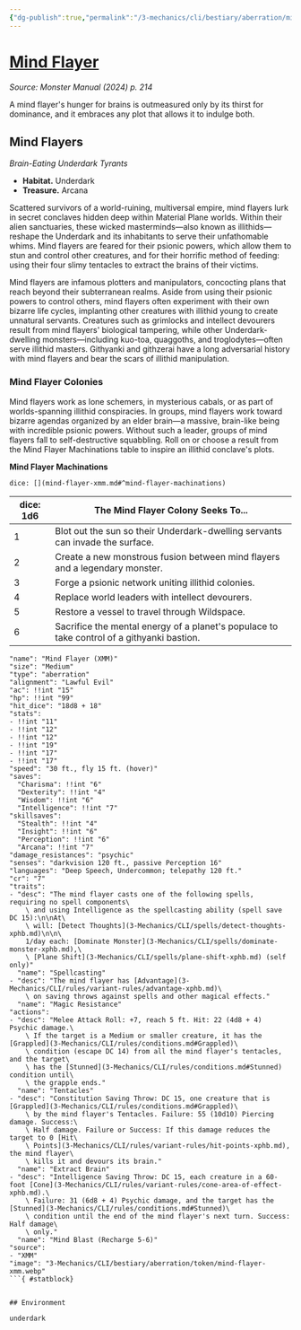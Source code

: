 ```yaml
---
{"dg-publish":true,"permalink":"/3-mechanics/cli/bestiary/aberration/mind-flayer-xmm/","tags":["ttrpg-cli/compendium/src/5e/xmm","ttrpg-cli/monster/cr/7","ttrpg-cli/monster/environment/underdark","ttrpg-cli/monster/size/medium","ttrpg-cli/monster/type/aberration"],"noteIcon":""}
---
```


# [Mind Flayer](3-Mechanics\CLI\bestiary\aberration/mind-flayer-xmm.md)
*Source: Monster Manual (2024) p. 214*  

A mind flayer's hunger for brains is outmeasured only by its thirst for dominance, and it embraces any plot that allows it to indulge both.

## Mind Flayers

*Brain-Eating Underdark Tyrants*

- **Habitat.** Underdark  
- **Treasure.** Arcana  

Scattered survivors of a world-ruining, multiversal empire, mind flayers lurk in secret conclaves hidden deep within Material Plane worlds. Within their alien sanctuaries, these wicked masterminds—also known as illithids—reshape the Underdark and its inhabitants to serve their unfathomable whims. Mind flayers are feared for their psionic powers, which allow them to stun and control other creatures, and for their horrific method of feeding: using their four slimy tentacles to extract the brains of their victims.

Mind flayers are infamous plotters and manipulators, concocting plans that reach beyond their subterranean realms. Aside from using their psionic powers to control others, mind flayers often experiment with their own bizarre life cycles, implanting other creatures with illithid young to create unnatural servants. Creatures such as grimlocks and intellect devourers result from mind flayers' biological tampering, while other Underdark-dwelling monsters—including kuo-toa, quaggoths, and troglodytes—often serve illithid masters. Githyanki and githzerai have a long adversarial history with mind flayers and bear the scars of illithid manipulation.

### Mind Flayer Colonies

Mind flayers work as lone schemers, in mysterious cabals, or as part of worlds-spanning illithid conspiracies. In groups, mind flayers work toward bizarre agendas organized by an elder brain—a massive, brain-like being with incredible psionic powers. Without such a leader, groups of mind flayers fall to self-destructive squabbling. Roll on or choose a result from the Mind Flayer Machinations table to inspire an illithid conclave's plots.

**Mind Flayer Machinations**

`dice: [](mind-flayer-xmm.md#^mind-flayer-machinations)`

| dice: 1d6 | The Mind Flayer Colony Seeks To... |
|-----------|------------------------------------|
| 1 | Blot out the sun so their Underdark-dwelling servants can invade the surface. |
| 2 | Create a new monstrous fusion between mind flayers and a legendary monster. |
| 3 | Forge a psionic network uniting illithid colonies. |
| 4 | Replace world leaders with intellect devourers. |
| 5 | Restore a vessel to travel through Wildspace. |
| 6 | Sacrifice the mental energy of a planet's populace to take control of a githyanki bastion. |{ #mind-flayer-machinations}


```statblock
"name": "Mind Flayer (XMM)"
"size": "Medium"
"type": "aberration"
"alignment": "Lawful Evil"
"ac": !!int "15"
"hp": !!int "99"
"hit_dice": "18d8 + 18"
"stats":
- !!int "11"
- !!int "12"
- !!int "12"
- !!int "19"
- !!int "17"
- !!int "17"
"speed": "30 ft., fly 15 ft. (hover)"
"saves":
  "Charisma": !!int "6"
  "Dexterity": !!int "4"
  "Wisdom": !!int "6"
  "Intelligence": !!int "7"
"skillsaves":
  "Stealth": !!int "4"
  "Insight": !!int "6"
  "Perception": !!int "6"
  "Arcana": !!int "7"
"damage_resistances": "psychic"
"senses": "darkvision 120 ft., passive Perception 16"
"languages": "Deep Speech, Undercommon; telepathy 120 ft."
"cr": "7"
"traits":
- "desc": "The mind flayer casts one of the following spells, requiring no spell components\
    \ and using Intelligence as the spellcasting ability (spell save DC 15):\n\nAt\
    \ will: [Detect Thoughts](3-Mechanics/CLI/spells/detect-thoughts-xphb.md)\n\n\
    1/day each: [Dominate Monster](3-Mechanics/CLI/spells/dominate-monster-xphb.md),\
    \ [Plane Shift](3-Mechanics/CLI/spells/plane-shift-xphb.md) (self only)"
  "name": "Spellcasting"
- "desc": "The mind flayer has [Advantage](3-Mechanics/CLI/rules/variant-rules/advantage-xphb.md)\
    \ on saving throws against spells and other magical effects."
  "name": "Magic Resistance"
"actions":
- "desc": "Melee Attack Roll: +7, reach 5 ft. Hit: 22 (4d8 + 4) Psychic damage.\
    \ If the target is a Medium or smaller creature, it has the [Grappled](3-Mechanics/CLI/rules/conditions.md#Grappled)\
    \ condition (escape DC 14) from all the mind flayer's tentacles, and the target\
    \ has the [Stunned](3-Mechanics/CLI/rules/conditions.md#Stunned) condition until\
    \ the grapple ends."
  "name": "Tentacles"
- "desc": "Constitution Saving Throw: DC 15, one creature that is [Grappled](3-Mechanics/CLI/rules/conditions.md#Grappled)\
    \ by the mind flayer's Tentacles. Failure: 55 (10d10) Piercing damage. Success:\
    \ Half damage. Failure or Success: If this damage reduces the target to 0 [Hit\
    \ Points](3-Mechanics/CLI/rules/variant-rules/hit-points-xphb.md), the mind flayer\
    \ kills it and devours its brain."
  "name": "Extract Brain"
- "desc": "Intelligence Saving Throw: DC 15, each creature in a 60-foot [Cone](3-Mechanics/CLI/rules/variant-rules/cone-area-of-effect-xphb.md).\
    \ Failure: 31 (6d8 + 4) Psychic damage, and the target has the [Stunned](3-Mechanics/CLI/rules/conditions.md#Stunned)\
    \ condition until the end of the mind flayer's next turn. Success: Half damage\
    \ only."
  "name": "Mind Blast (Recharge 5-6)"
"source":
- "XMM"
"image": "3-Mechanics/CLI/bestiary/aberration/token/mind-flayer-xmm.webp"
```{ #statblock}


## Environment

underdark